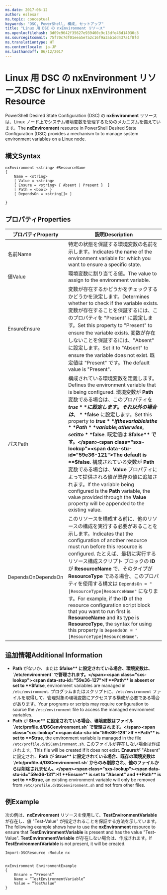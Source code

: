 ```yaml
---
ms.date: 2017-06-12
author: eslesar
ms.topic: conceptual
keywords: "DSC, PowerShell, 構成, セットアップ"
title: "Linux 用 DSC の nxEnvironment リソース"
ms.openlocfilehash: 3d09c9642f35627e939460c9c13dfe48d14030c3
ms.sourcegitcommit: 75f70c7df01eea5e7a2c16f9a3ab1dd437a1f8fd
ms.translationtype: HT
ms.contentlocale: ja-JP
ms.lasthandoff: 06/12/2017
---
```

# <a name="dsc-for-linux-nxenvironment-resource"></a><span data-ttu-id="59e36-103">Linux 用 DSC の nxEnvironment リソース</span><span class="sxs-lookup"><span data-stu-id="59e36-103">DSC for Linux nxEnvironment Resource</span></span>

<span data-ttu-id="59e36-104">PowerShell Desired State Configuration (DSC) の **nxEnvironment** リソースは、Linux ノード上でシステム環境変数を管理するためのメカニズムを備えています。</span><span class="sxs-lookup"><span data-stu-id="59e36-104">The **nxEnvironment** resource in PowerShell Desired State Configuration (DSC) provides a mechanism to to manage system environment variables on a Linux node.</span></span>

## <a name="syntax"></a><span data-ttu-id="59e36-105">構文</span><span class="sxs-lookup"><span data-stu-id="59e36-105">Syntax</span></span>

```
nxEnvironment <string> #ResourceName
{
    Name = <string>
    [ Value = <string>
    [ Ensure = <string> { Absent | Present }  ]
    [ Path = <bool> }
    [ DependsOn = <string[]> ]

}
```

## <a name="properties"></a><span data-ttu-id="59e36-106">プロパティ</span><span class="sxs-lookup"><span data-stu-id="59e36-106">Properties</span></span>

|  <span data-ttu-id="59e36-107">プロパティ</span><span class="sxs-lookup"><span data-stu-id="59e36-107">Property</span></span> |  <span data-ttu-id="59e36-108">説明</span><span class="sxs-lookup"><span data-stu-id="59e36-108">Description</span></span> | 
|---|---|
| <span data-ttu-id="59e36-109">名前</span><span class="sxs-lookup"><span data-stu-id="59e36-109">Name</span></span>| <span data-ttu-id="59e36-110">特定の状態を保証する環境変数の名前を示します。</span><span class="sxs-lookup"><span data-stu-id="59e36-110">Indicates the name of the environment variable for which you want to ensure a specific state.</span></span>| 
| <span data-ttu-id="59e36-111">値</span><span class="sxs-lookup"><span data-stu-id="59e36-111">Value</span></span>| <span data-ttu-id="59e36-112">環境変数に割り当てる値。</span><span class="sxs-lookup"><span data-stu-id="59e36-112">The value to assign to the environment variable.</span></span>| 
| <span data-ttu-id="59e36-113">Ensure</span><span class="sxs-lookup"><span data-stu-id="59e36-113">Ensure</span></span>| <span data-ttu-id="59e36-114">変数が存在するかどうかをチェックするかどうかを決定します。</span><span class="sxs-lookup"><span data-stu-id="59e36-114">Determines whether to check if the variable exists.</span></span> <span data-ttu-id="59e36-115">変数が存在することを保証するには、このプロパティを "Present" に設定します。</span><span class="sxs-lookup"><span data-stu-id="59e36-115">Set this property to "Present" to ensure the variable exists.</span></span> <span data-ttu-id="59e36-116">変数が存在しないことを保証するには、"Absent" に設定します。</span><span class="sxs-lookup"><span data-stu-id="59e36-116">Set it to "Absent" to ensure the variable does not exist.</span></span> <span data-ttu-id="59e36-117">既定値は "Present" です。</span><span class="sxs-lookup"><span data-stu-id="59e36-117">The default value is "Present".</span></span>| 
| <span data-ttu-id="59e36-118">パス</span><span class="sxs-lookup"><span data-stu-id="59e36-118">Path</span></span>| <span data-ttu-id="59e36-119">構成されている環境変数を定義します。</span><span class="sxs-lookup"><span data-stu-id="59e36-119">Defines the environment variable that is being configured.</span></span> <span data-ttu-id="59e36-120">環境変数が **Path** 変数である場合は、このプロパティを **$true** に設定します。それ以外の場合は、**$false** に設定します。</span><span class="sxs-lookup"><span data-stu-id="59e36-120">Set this property to **$true** if the variable is the **Path** variable; otherwise, set it to **$false**.</span></span> <span data-ttu-id="59e36-121">既定値は **$false** です。</span><span class="sxs-lookup"><span data-stu-id="59e36-121">The default is **$false**.</span></span> <span data-ttu-id="59e36-122">構成されている変数が **Path** 変数である場合は、**Value** プロパティによって提供される値が既存の値に追加されます。</span><span class="sxs-lookup"><span data-stu-id="59e36-122">If the variable being configured is the **Path** variable, the value provided through the **Value** property will be appended to the existing value.</span></span>| 
| <span data-ttu-id="59e36-123">DependsOn</span><span class="sxs-lookup"><span data-stu-id="59e36-123">DependsOn</span></span> | <span data-ttu-id="59e36-124">このリソースを構成する前に、他のリソースの構成を実行する必要があることを示します。</span><span class="sxs-lookup"><span data-stu-id="59e36-124">Indicates that the configuration of another resource must run before this resource is configured.</span></span> <span data-ttu-id="59e36-125">たとえば、最初に実行するリソース構成スクリプト ブロックの **ID** が **ResourceName** で、そのタイプが **ResourceType** である場合、このプロパティを使用する構文は `DependsOn = "[ResourceType]ResourceName"` になります。</span><span class="sxs-lookup"><span data-stu-id="59e36-125">For example, if the **ID** of the resource configuration script block that you want to run first is **ResourceName** and its type is **ResourceType**, the syntax for using this property is `DependsOn = "[ResourceType]ResourceName"`.</span></span>| 

## <a name="additional-information"></a><span data-ttu-id="59e36-126">追加情報</span><span class="sxs-lookup"><span data-stu-id="59e36-126">Additional Information</span></span>

* <span data-ttu-id="59e36-127">**Path** がないか、または **$false** に設定されている場合、環境変数は、`/etc/environment` で管理されます。</span><span class="sxs-lookup"><span data-stu-id="59e36-127">If **Path** is absent or set to **$false**, environment variables are managed in `/etc/environment`.</span></span> <span data-ttu-id="59e36-128">プログラムまたはスクリプトに、`/etc/environment` ファイルを取得して、管理対象の環境変数にアクセスする構成が必要である場合があります。</span><span class="sxs-lookup"><span data-stu-id="59e36-128">Your programs or scripts may require configuration to source the `/etc/environment` file to access the managed environment variables.</span></span>
* <span data-ttu-id="59e36-129">**Path** が **$true** に設定されている場合、環境変数はファイル `/etc/profile.d/DSCenvironment.sh` で管理されます。</span><span class="sxs-lookup"><span data-stu-id="59e36-129">If **Path** is set to **$true**, the environment variable is managed in the file `/etc/profile.d/DSCenvironment.sh`.</span></span> <span data-ttu-id="59e36-130">このファイルが存在しない場合は作成されます。</span><span class="sxs-lookup"><span data-stu-id="59e36-130">This file will be created if it does not exist.</span></span> <span data-ttu-id="59e36-131">**Ensure**が "Absent" に設定され、**Path** が **$true** に設定されている場合、既存の環境変数は `/etc/profile.d/DSCenvironment.sh` からのみ削除され、他のファイルからは削除されません。</span><span class="sxs-lookup"><span data-stu-id="59e36-131">If **Ensure** is set to "Absent" and **Path** is set to **$true**, an existing environment variable will only be removed from `/etc/profile.d/DSCenvironment.sh` and not from other files.</span></span>

## <a name="example"></a><span data-ttu-id="59e36-132">例</span><span class="sxs-lookup"><span data-stu-id="59e36-132">Example</span></span>

<span data-ttu-id="59e36-133">次の例は、**nxEnvironment** リソースを使用して、**TestEnvironmentVariable** が存在し、値 "Test-Value" が指定されることを保証する方法を示しています。</span><span class="sxs-lookup"><span data-stu-id="59e36-133">The following example shows how to use the **nxEnvironment** resource to ensure that **TestEnvironmentVariable** is present and has the value "Test-Value".</span></span> <span data-ttu-id="59e36-134">**TestEnvironmentVariable** が存在しない場合は、作成されます。</span><span class="sxs-lookup"><span data-stu-id="59e36-134">If **TestEnvironmentVariable** is not present, it will be created.</span></span>

```
Import-DSCResource -Module nx 


nxEnvironment EnvironmentExample
{
    Ensure = “Present”
    Name = “TestEnvironmentVariable”
    Value = “TestValue”
}
```


